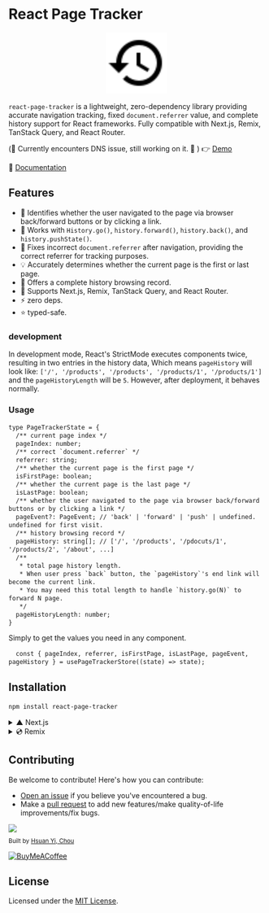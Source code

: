 # React Page Tracker

<p align="center">
  <a href="https://react-page-tracker.typeart.cc" target="blank"><img src="https://raw.githubusercontent.com/hsuanyi-chou/react-page-tracker/refs/heads/main/www/public/logo.svg" width="120" alt="react-page-tracker Logo" /></a>
</p>

`react-page-tracker` is a lightweight, zero-dependency library providing accurate navigation tracking, fixed
`document.referrer` value, and complete history support for React frameworks. Fully compatible with Next.js, Remix, TanStack Query, and React Router.

(🚧 Currently encounters DNS issue, still working on it. 🚧 )
👉 [Demo](https://react-page-tracker.typeart.cc/demo)

📖 [Documentation](https://react-page-tracker.typeart.cc)

## Features

- 📝 Identifies whether the user navigated to the page via browser back/forward buttons or by clicking a link.
- 🧩 Works with `History.go()`, `history.forward()`, `history.back()`, and `history.pushState()`.
- 🐞 Fixes incorrect `document.referrer` after navigation, providing the correct referrer for tracking purposes.
- 💡 Accurately determines whether the current page is the first or last page.
- 🧭 Offers a complete history browsing record.
- 🚀 Supports Next.js, Remix, TanStack Query, and React Router.
- ⚡️ zero deps.
- ⭐️ typed-safe.

### development

In development mode, React's StrictMode executes components twice, resulting in two entries in the history data,
Which means `pageHistory` will look like: `['/', '/products', '/products', '/products/1', '/products/1']` and the `pageHistoryLength` will be `5`.
However, after deployment, it behaves normally.

### Usage
```tsx
type PageTrackerState = {
  /** current page index */
  pageIndex: number;
  /** correct `document.referrer` */
  referrer: string;
  /** whether the current page is the first page */
  isFirstPage: boolean;
  /** whether the current page is the last page */
  isLastPage: boolean;
  /** whether the user navigated to the page via browser back/forward buttons or by clicking a link */
  pageEvent?: PageEvent; // 'back' | 'forward' | 'push' | undefined.  undefined for first visit.
  /** history browsing record */
  pageHistory: string[]; // ['/', '/products', '/pdocuts/1', '/products/2', '/about', ...]
  /**
   * total page history length.
   * When user press `back` button, the `pageHistory`'s end link will become the current link.
   * You may need this total length to handle `history.go(N)` to forward N page.
   */  
  pageHistoryLength: number;
}
```
Simply to get the values you need in any component.

```tsx
  const { pageIndex, referrer, isFirstPage, isLastPage, pageEvent, pageHistory } = usePageTrackerStore((state) => state);
```

## Installation
```bash
npm install react-page-tracker
```

<details><summary>▲ Next.js</summary>

`layout.tsx`

```diff
+ import { PageTracker } from 'react-page-tracker';
export default function RootLayout({ children }: Readonly<{ children: React.ReactNode; }>) {
  return (
    <html lang="en">
    <body>
+      <PageTracker />
        {children}
    </body>
    </html>
  );
}
```

You are all set up! Now you can access the page tracking information in any component.

`component.tsx`
```tsx
import { usePageTrackerStore } from 'react-page-tracker';

export const PageTrackerValue = () => {
  // get all state
  const state = usePageTrackerStore((state) => state);
  // get the specific state you'd like to use
  const pickState = usePageTrackerStore((state) => ({
    isFirstPage: state.isFirstPage,
    referrer: state.referrer,
    pageHistory: state.pageHistory,
  }));

  return (
    <div className="flex">
      <div className="flex flex-col gap-3">
        <pre className="rounded-md bg-gray-100 px-2 py-0.5 font-bold">
          state: {JSON.stringify(state)}
        </pre>
        <pre className="rounded-md bg-gray-100 px-2 py-0.5 font-bold">
          pickState: {JSON.stringify(pickState)}
        </pre>
      </div>
    </div>
  );
};
```

[Next.js template](https://github.com/hsuanyi-chou/react-page-tracker/tree/main/templates/next-example)
</details>

<details><summary>💿 Remix</summary>

force Vite to build to CommonJS
`vite.config.ts`
```diff
export default defineConfig({
+  ssr: {
+    noExternal: ['react-page-tracker'], // force Vite to build to CommonJS
+  },
  plugins: [
    remix({
      future: {
        v3_fetcherPersist: true,
        v3_relativeSplatPath: true,
        v3_throwAbortReason: true,
        v3_singleFetch: true,
        v3_lazyRouteDiscovery: true,
      },
    }),
    tsconfigPaths(),
  ],
});
```

`root.tsx`
```diff
import { Links, Meta, Outlet, Scripts, ScrollRestoration } from '@remix-run/react';
import type { LinksFunction } from '@remix-run/node';

import './tailwind.css';
+ import { PageTracker } from 'react-page-tracker';

export const links: LinksFunction = () => [
  { rel: 'preconnect', href: 'https://fonts.googleapis.com' },
  {
    rel: 'preconnect',
    href: 'https://fonts.gstatic.com',
    crossOrigin: 'anonymous',
  },
  {
    rel: 'stylesheet',
    href: 'https://fonts.googleapis.com/css2?family=Inter:ital,opsz,wght@0,14..32,100..900;1,14..32,100..900&display=swap',
  },
];

export function Layout({ children }: { children: React.ReactNode }) {
  return (
    <html lang="en">
      <head>
        <meta charSet="utf-8" />
        <meta name="viewport" content="width=device-width, initial-scale=1" />
        <Meta />
        <Links />
      </head>
      <body>
+       <PageTracker />
        {children}
        <ScrollRestoration />
        <Scripts />
      </body>
    </html>
  );
}

export default function App() {
  return <Outlet />;
}

```

You are all set up! Now you can access the page tracking information in any component.

`component.tsx`
```tsx
import { usePageTrackerStore } from 'react-page-tracker';

export const PageTrackerValue = () => {
  // get all state
  const state = usePageTrackerStore((state) => state);
  // get the specific state you'd like to use
  const pickState = usePageTrackerStore((state) => ({
    isFirstPage: state.isFirstPage,
    referrer: state.referrer,
    pageHistory: state.pageHistory,
  }));

  return (
    <div className="flex">
      <div className="flex flex-col gap-3">
        <pre className="rounded-md bg-gray-100 px-2 py-0.5 font-bold">
          state: {JSON.stringify(state)}
        </pre>
        <pre className="rounded-md bg-gray-100 px-2 py-0.5 font-bold">
          pickState: {JSON.stringify(pickState)}
        </pre>
      </div>
    </div>
  );
};
```
[Remix template](https://github.com/hsuanyi-chou/react-page-tracker/tree/main/templates/remix-example)
</details>

## Contributing

Be welcome to contribute! Here's how you can contribute:

- [Open an issue](https://github.com/hsuanyi-chou/react-page-tracker/issues) if you believe you've encountered a bug.
- Make a [pull request](https://github.com/hsuanyi-chou/react-page-tracker/pull) to add new features/make quality-of-life improvements/fix bugs.

<a href="https://github.com/hsuanyi-chou/react-page-tracker/graphs/contributors">
  <img src="https://contrib.rocks/image?repo=hsuanyi-chou/react-page-tracker" />
</a>
<br />
<sub>
  Built by <a href="https://github.com/hsuanyi-chou">Hsuan Yi, Chou</a>
</sub>

[![BuyMeACoffee](https://img.shields.io/badge/Buy%20Me%20a%20Coffee-ffdd00?style=for-the-badge&logo=buy-me-a-coffee&logoColor=black)](https://www.buymeacoffee.com/typeart)


## License

Licensed under the [MIT License](LICENSE.md).
